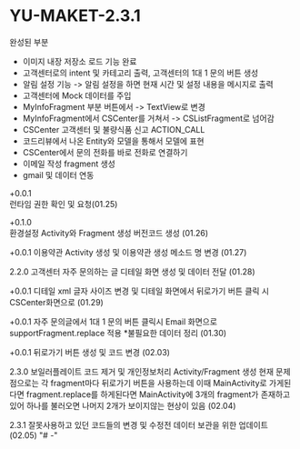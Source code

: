 # YU-MAKET-2.3.1

완성된 부분 

- 이미지 내장 저장소 로드 기능 완료
- 고객센터로의 intent 및 카테고리 출력, 고객센터의 1대 1 문의 버튼 생성
- 알림 설정 기능 -> 알림 설정을 하면 현재 시간 및 설정 내용을 메시지로 출력
- 고객센터에 Mock 데이터를 주입
- MyInfoFragment 부분 버튼에서 -> TextView로 변경
- MyInfoFragment에서 CSCenter를 거쳐서 -> CSListFragment로 넘어감
- CSCenter 고객센터 및 불량식품 신고 ACTION_CALL
- 코드리뷰에서 나온 Entity와 모델을 통해서 모델에 표현
- CSCenter에서 문의 전화를 바로 전화로 연결하기
- 이메일 작성 fragment 생성
- gmail 및 데이터 연동

+0.0.1    
런타임 권한 확인 및 요청(01.25)

+0.1.0    
환경설정 Activity와 Fragment 생성 
버전코드 생성 (01.26)

+0.0.1
이용약관 Activity 생성 및 이용약관 생성
메소드 명 변경 (01.27)

2.2.0
고객센터 자주 문의하는 글 디테일 화면 생성 및 데이터 전달
(01.28)

+0.0.1
디테일 xml 글자 사이즈 변경 및 디테일 화면에서 뒤로가기 버튼 클릭 시 CSCenter화면으로 (01.29)

+0.0.1
자주 문의글에서 1대 1 문의 버튼 클릭시 Email 화면으로 supportFragment.replace 적용
*불필요한 데이터 정리 (01.30)

+0.0.1
뒤로가기 버튼 생성 및 코드 변경
(02.03)

2.3.0
보일러플레이트 코드 제거 및 개인정보처리 Activity/Fragment 생성
현재 문제점으로는 각 fragment마다 뒤로가기 버튼을 사용하는데 이때 MainActivity로 가게된다면 fragment.replace를 하게된다면
MainActivity에 3개의 fragment가 존재하고 있어 하나를 불러오면 나머지 2개가 보이지않는 현상이 있음 (02.04)

2.3.1
잘못사용하고 있던 코드들의 변경 및 수정전 데이터 보관을 위한 업데이트 (02.05)
"# -" 
